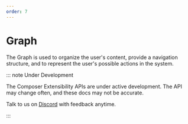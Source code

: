 ```yaml
---
order: 7
---
```


# Graph

The Graph is used to organize the user's content, provide a navigation structure, and to represent the user's possible actions in the system.

::: note Under Development

The Composer Extensibility APIs are under active development. The API may change often, and these docs may not be accurate.

Talk to us on [Discord](https://discord.gg/eXVfryv3sW) with feedback anytime.

:::
